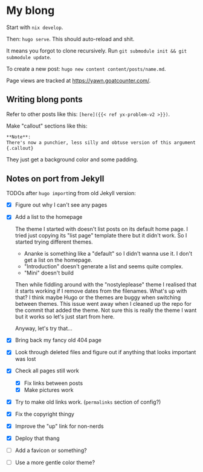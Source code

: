 # My blong

Start with `nix develop`.

Then: `hugo serve`. This should auto-reload and shit.

It means you forgot to clone recursively. Run `git submodule init && git submodule update`.

To create a new post: `hugo new content content/posts/name.md`.

Page views are tracked at https://yawn.goatcounter.com/.

## Writing blong ponts

Refer to other posts like this: `[here]({{< ref yx-problem-v2 >}})`.

Make "callout" sections like this:

```markdown
**Note**:
There's now a punchier, less silly and obtuse version of this argument [here]({{< ref yx-problem-v2 >}}).
{.callout}
```

They just get a background color and some padding.

## Notes on port from Jekyll

TODOs after `hugo import`ing from old Jekyll version:

- [x] Figure out why I can't see any pages
- [x] Add a list to the homepage

  The theme I started with doesn't list posts on its default home page. I tried
  just copying its "list page" template there but it didn't work. So I started
  trying different themes.

  - Ananke is something like a "default" so I didn't wanna use it. I don't get a
    list on the homepage.
  - "Introduction" doesn't generate a list and seems quite complex.
  - "Mini" doesn't build

  Then while fiddling around with the "nostyleplease" theme I realised that it
  starts working if I remove dates from the filenames. What's up with that? I
  think maybe Hugo or the themes are buggy when switching between themes. This
  issue went away when I cleaned up the repo for the commit that added the
  theme. Not sure this is really the theme I want but it works so let's just
  start from here.

  Anyway, let's try that...
- [x] Bring back my fancy old 404 page
- [x] Look through deleted files and figure out if anything that looks important
  was lost
- [x] Check all  pages still work
  - [x] Fix links between posts
  - [x] Make pictures work
- [x] Try to make old links work. (`permalinks` section of config?)
- [x] Fix the copyright thingy
- [x] Improve the "up" link for non-nerds
- [x] Deploy that thang
- [ ] Add a favicon or something?
- [ ] Use a more gentle color theme?
